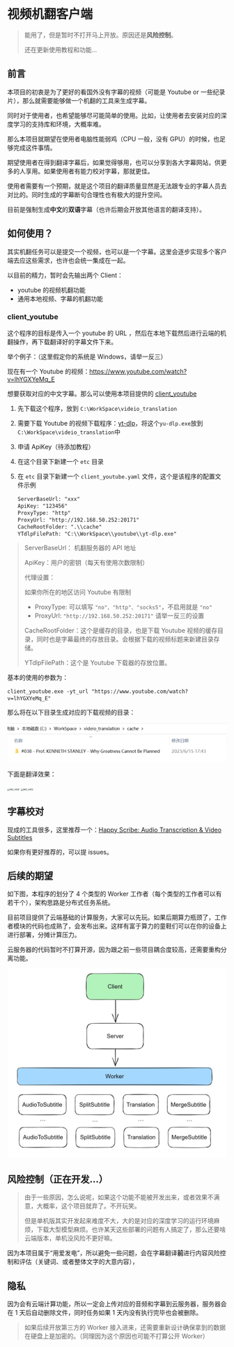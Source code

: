# 视频机翻客户端

> 能用了，但是暂时不打开马上开放。原因还是**风险控制**。
>
> 还在更新使用教程和功能...

## 前言

本项目的初衷是为了更好的看国外没有字幕的视频（可能是 Youtube or 一些纪录片），那么就需要能够做一个机翻的工具来生成字幕。

同时对于使用者，也希望能够尽可能简单的使用。比如，让使用者去安装对应的深度学习的支持库和环境，大概率难。

那么本项目就期望在使用者电脑性能弱鸡（CPU 一般，没有 GPU）的时候，也足够完成这件事情。

期望使用者在得到翻译字幕后，如果觉得够用，也可以分享到各大字幕网站，供更多的人享用。如果使用者有能力校对字幕，那就更佳。

使用者需要有一个预期，就是这个项目的翻译质量显然是无法跟专业的字幕人员去对比的。同时生成的字幕断句合理性也有极大的提升空间。

目前是强制生成**中文**的**双语**字幕（也许后期会开放其他语言的翻译支持）。

## 如何使用？

其实机翻任务可以是提交一个视频，也可以是一个字幕。这里会逐步实现多个客户端去应这些需求，也许也会统一集成在一起。

以目前的精力，暂时会先输出两个 Client：

* youtube 的视频机翻功能
* 通用本地视频、字幕的机翻功能

### client_youtube

这个程序的目标是传入一个 youtube 的 URL ，然后在本地下载然后进行云端的机翻操作，再下载翻译好的字幕文件下来。

举个例子：（这里假定你的系统是 Windows，请举一反三）

现在有一个 Youtube 的视频：https://www.youtube.com/watch?v=lhYGXYeMq_E

想要获取对应的中文字幕。那么可以使用本项目提供的 [client_youtube](https://github.com/VideoTranslationTools/client/tree/master/cmd/client_youtube)

1. 先下载这个程序，放到 `C:\WorkSpace\videio_translation`

2. 需要下载 Youtube 的视频下载程序：[yt-dlp](https://github.com/yt-dlp/yt-dlp/releases)，将这个`yu-dlp.exe`放到`C:\WorkSpace\videio_translation`中

3. 申请 ApiKey（待添加教程）

4. 在这个目录下新建一个 `etc` 目录

5. 在 `etc` 目录下新建一个 `client_youtube.yaml` 文件，这个是该程序的配置文件示例

   ```
   ServerBaseUrl: "xxx"
   ApiKey: "123456"
   ProxyType: "http"
   ProxyUrl: "http://192.168.50.252:20171"
   CacheRootFolder: ".\\cache"
   YTdlpFilePath: "C:\\WorkSpace\\youtube\\yt-dlp.exe"
   ```

> ServerBaseUrl： 机翻服务器的 API 地址
>
> ApiKey：用户的密钥（每天有使用次数限制）
>
> 代理设置：
>
> 如果你所在的地区访问 Youtube 有限制
>
> * ProxyType: 可以填写 `"no"、"http"、"socks5"`，不启用就是 `"no"`
> * ProxyUrl:  `"http://192.168.50.252:20171"` 请举一反三的设置
>
> CacheRootFolder：这个是缓存的目录，也是下载 Youtube 视频的缓存目录，同时也是字幕最终的存放目录。会根据下载的视频标题来新建目录存储。
>
> YTdlpFilePath：这个是 Youtube 下载器的存放位置。

基本的使用的参数为：

```shell
client_youtube.exe -yt_url "https://www.youtube.com/watch?v=lhYGXYeMq_E"
```

那么将在以下目录生成对应的下载视频的目录：

![image-20230615174406755](assets/image-20230615174406755.png)

下面是翻译效果：

<img src="assets/IMG_3468.png" alt="IMG_3468" style="zoom: 33%;" />

<img src="assets/IMG_3469.png" alt="IMG_3469" style="zoom: 33%;" />

## 字幕校对

现成的工具很多，这里推荐一个：[Happy Scribe: Audio Transcription & Video Subtitles](https://www.happyscribe.com/)

如果你有更好推荐的，可以提 issues。

## 后续的期望

如下图，本程序的划分了 4 个类型的 Worker 工作者（每个类型的工作者可以有若干个），架构思路是分布式任务系统。

目前项目提供了云端基础的计算服务，大家可以先玩。如果后期算力瓶颈了，工作者模块的代码也成熟了，会发布出来。这样有富于算力的童鞋们可以在你的设备上进行部署，分摊计算压力。

云服务器的代码暂时不打算开源，因为跟之前一些项目耦合度较高，还需要重构分离功能。

<img src="assets/image-20230616113154429.png" alt="image-20230616113154429" style="zoom:50%;" />

## 风险控制（正在开发...）

> 由于一些原因，怎么说呢，如果这个功能不能被开发出来，或者效果不满意，大概率，这个项目就弃了。不开玩笑。
>
> 但是单机版其实开发起来难度不大，大的是对应的深度学习的运行环境麻烦，下载大型模型麻烦。也许某天这些部署的问题有人搞定了，那么还要啥云端版本，单机没风险不更好嘛。

因为本项目属于“用爱发电”，所以避免一些问题，会在字幕翻译**前**进行内容风险控制和评估（关键词、或者整体文字的大意内容），

## 隐私

因为会有云端计算功能，所以一定会上传对应的音频和字幕到云服务器，服务器会在 1 天后自动删除文件，同时任务如果 1 天内没有执行完毕也会被删除。

> 如果后续开放第三方的 Worker 接入进来，还需要重新设计确保拿到的数据在硬盘上是加密的。（同理因为这个原因也可能不打算公开 Worker）
